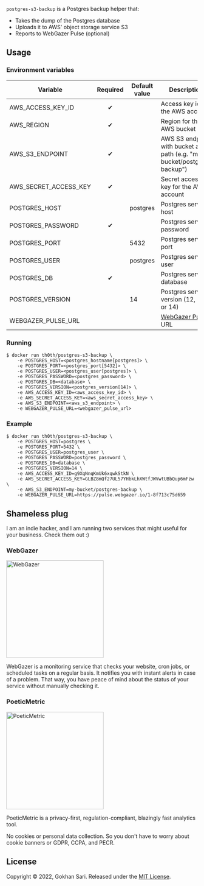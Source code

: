 `postgres-s3-backup` is a Postgres backup helper that:

* Takes the dump of the Postgres database
* Uploads it to AWS' object storage service S3
* Reports to WebGazer Pulse (optional)

## Usage

### Environment variables

| Variable              | Required | Default value  | Description                                                             |
|-----------------------|:--------:|----------------|-------------------------------------------------------------------------|
| AWS_ACCESS_KEY_ID     | ✔        |                | Access key id for the AWS account                                       |
| AWS_REGION            | ✔        |                | Region for the AWS bucket                                               |
| AWS_S3_ENDPOINT       | ✔        |                | AWS S3 endpoint with bucket and path (e.g. "my-bucket/postgres-backup") |
| AWS_SECRET_ACCESS_KEY | ✔        |                | Secret access key for the AWS account                                   |
| POSTGRES_HOST         |          | postgres       | Postgres server host                                                    |
| POSTGRES_PASSWORD     | ✔        |                | Postgres server password                                                |
| POSTGRES_PORT         |          | 5432           | Postgres server port                                                    |
| POSTGRES_USER         |          | postgres       | Postgres server user                                                    |
| POSTGRES_DB           | ✔        |                | Postgres server database                                                |
| POSTGRES_VERSION      |          | 14             | Postgres server version (12, 13 or 14)                                  |
| WEBGAZER_PULSE_URL    |          |                | [WebGazer Pulse](https://www.webgazer.io/pulse) URL                     |

### Running

    $ docker run th0th/postgres-s3-backup \
        -e POSTGRES_HOST=<postgres_hostname[postgres]> \
        -e POSTGRES_PORT=<postgres_port[5432]> \
        -e POSTGRES_USER=<postgres_user[postgres]> \
        -e POSTGRES_PASSWORD=<postgres_password> \
        -e POSTGRES_DB=<database> \
        -e POSTGRES_VERSION=<postgres_version[14]> \
        -e AWS_ACCESS_KEY_ID=<aws_access_key_id> \
        -e AWS_SECRET_ACCESS_KEY=<aws_secret_access_key> \
        -e AWS_S3_ENDPOINT=<aws_s3_endpoint> \
        -e WEBGAZER_PULSE_URL=<webgazer_pulse_url>

### Example

    $ docker run th0th/postgres-s3-backup \
        -e POSTGRES_HOST=postgres \
        -e POSTGRES_PORT=5432 \
        -e POSTGRES_USER=postgres_user \
        -e POSTGRES_PASSWORD=postgres_password \
        -e POSTGRES_DB=database \
        -e POSTGRES_VERSION=14 \
        -e AWS_ACCESS_KEY_ID=g9XqNnqKmUk6xqwkStkN \
        -e AWS_SECRET_ACCESS_KEY=GLBZ8mQf27UL57YHbkLhXWtfJWVwtUBbQup6mFzw \
        -e AWS_S3_ENDPOINT=my-bucket/postgres-backup \
        -e WEBGAZER_PULSE_URL=https://pulse.webgazer.io/1-8f713c75d659

## Shameless plug

I am an indie hacker, and I am running two services that might useful for your business. Check them out :)

### WebGazer

[<img alt="WebGazer" src="https://user-images.githubusercontent.com/698079/162474223-f7e819c4-4421-4715-b8a2-819583550036.png" width="256" />](https://www.webgazer.io/?utm_source=github&utm_campaign=postgres-s3-backup-readme)

WebGazer is a monitoring service that checks your website, cron jobs, or scheduled tasks on a regular basis. It notifies
you with instant alerts in case of a problem. That way, you have peace of mind about the status of your service without
manually checking it.

### PoeticMetric

[<img alt="PoeticMetric" src="https://user-images.githubusercontent.com/698079/162474946-7c4565ba-5097-4a42-8821-d087e6f56a5d.png" width="256" />](https://www.poeticmetric.com/?utm_source=github&utm_campaign=postgres-s3-backup-readme)

PoeticMetric is a privacy-first, regulation-compliant, blazingly fast analytics tool.

No cookies or personal data collection. So you don't have to worry about cookie banners or GDPR, CCPA, and PECR.

## License

Copyright © 2022, Gokhan Sari. Released under the [MIT License](LICENSE).
